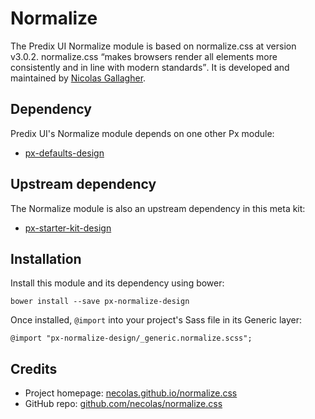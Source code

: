 # Normalize

The Predix UI Normalize module is based on normalize.css at version v3.0.2. normalize.css <q>makes browsers render all elements more consistently and in line with modern standards</q>. It is developed and maintained by [Nicolas Gallagher](https://twitter.com/necolas).

## Dependency

Predix UI's Normalize module depends on one other Px module:

* [px-defaults-design](https://github.com/PredixDev/px-defaults-design)

## Upstream dependency

The Normalize module is also an upstream dependency in this meta kit:

* [px-starter-kit-design](https://github.com/PredixDev/px-starter-kit-design)

## Installation

Install this module and its dependency using bower:

    bower install --save px-normalize-design

Once installed, `@import` into your project's Sass file in its Generic layer:

    @import "px-normalize-design/_generic.normalize.scss";

## Credits

* Project homepage: [necolas.github.io/normalize.css](http://necolas.github.io/normalize.css/)
* GitHub repo: [github.com/necolas/normalize.css](https://github.com/necolas/normalize.css/)
